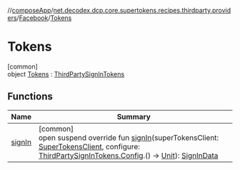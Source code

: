//[composeApp](../../../../index.md)/[net.decodex.dcp.core.supertokens.recipes.thirdparty.providers](../../index.md)/[Facebook](../index.md)/[Tokens](index.md)

# Tokens

[common]\
object [Tokens](index.md) : [ThirdPartySignInTokens](../../../net.decodex.dcp.core.supertokens.recipes.thirdparty/-third-party-sign-in-tokens/index.md)

## Functions

| Name | Summary |
|---|---|
| [signIn](../../../net.decodex.dcp.core.supertokens.recipes.thirdparty/-third-party-sign-in-tokens/sign-in.md) | [common]<br>open suspend override fun [signIn](../../../net.decodex.dcp.core.supertokens.recipes.thirdparty/-third-party-sign-in-tokens/sign-in.md)(superTokensClient: [SuperTokensClient](../../../net.decodex.dcp.core.supertokens/-super-tokens-client/index.md), configure: [ThirdPartySignInTokens.Config](../../../net.decodex.dcp.core.supertokens.recipes.thirdparty/-third-party-sign-in-tokens/-config/index.md).() -&gt; [Unit](https://kotlinlang.org/api/latest/jvm/stdlib/kotlin/-unit/index.html)): [SignInData](../../../net.decodex.dcp.core.supertokens.models/-sign-in-data/index.md) |
